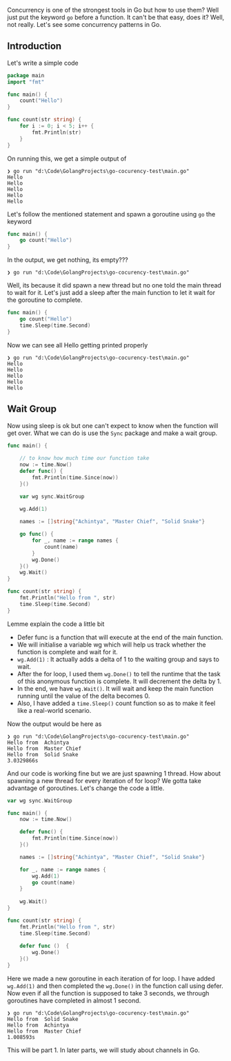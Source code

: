 Concurrency is one of the strongest tools in Go but how to use them? Well just put the keyword `go` before a function. It can't be that easy, does it? Well, not really. Let's see some concurrency patterns in Go.

## Introduction

Let's write a simple code

```go
package main 
import "fmt"

func main() {
    count("Hello")
}

func count(str string) {
    for i := 0; i < 5; i++ {
        fmt.Println(str)
    }
}
```

On running this, we get a simple output of

```plaintext
❯ go run "d:\Code\GolangProjects\go-cocurency-test\main.go"
Hello
Hello
Hello
Hello
Hello
```

Let's follow the mentioned statement and spawn a goroutine using `go` the keyword

```go
func main() {
    go count("Hello")
}
```

In the output, we get nothing, its empty???

```plaintext
❯ go run "d:\Code\GolangProjects\go-cocurency-test\main.go"
```

Well, its because it did spawn a new thread but no one told the main thread to wait for it. Let's just add a sleep after the main function to let it wait for the goroutine to complete.

```go
func main() {
    go count("Hello")
    time.Sleep(time.Second)
}
```

Now we can see all Hello getting printed properly

```plaintext
❯ go run "d:\Code\GolangProjects\go-cocurency-test\main.go"
Hello
Hello
Hello
Hello
Hello
```

## Wait Group

Now using sleep is ok but one can't expect to know when the function will get over. What we can do is use the `Sync` package and make a wait group.

```go
func main() {
	
	// to know how much time our function take
	now := time.Now()
    defer func() {
        fmt.Println(time.Since(now))
    }()

    var wg sync.WaitGroup
    
    wg.Add(1)

    names := []string{"Achintya", "Master Chief", "Solid Snake"}

	go func() {
        for _, name := range names {
            count(name)
        }
        wg.Done()
    }()
    wg.Wait()
}

func count(str string) {
    fmt.Println("Hello from ", str)
    time.Sleep(time.Second)
}
```

Lemme explain the code a little bit

-   Defer func is a function that will execute at the end of the main function.
-   We will initialise a variable wg which will help us track whether the function is complete and wait for it.
-   `wg.Add(1)` : It actually adds a delta of 1 to the waiting group and says to wait.
-   After the for loop, I used them `wg.Done()` to tell the runtime that the task of this anonymous function is complete. It will decrement the delta by 1.
-   In the end, we have `wg.Wait()`. It will wait and keep the main function running until the value of the delta becomes 0.
-   Also, I have added a `time.Sleep()` count function so as to make it feel like a real-world scenario.

Now the output would be here as

```plaintext
❯ go run "d:\Code\GolangProjects\go-cocurency-test\main.go"
Hello from  Achintya
Hello from  Master Chief
Hello from  Solid Snake
3.0329866s
```

And our code is working fine but we are just spawning 1 thread. How about spawning a new thread for every iteration of for loop? We gotta take advantage of goroutines. Let's change the code a little.

```go
var wg sync.WaitGroup

func main() {
    now := time.Now()

    defer func() {
        fmt.Println(time.Since(now))
    }()

    names := []string{"Achintya", "Master Chief", "Solid Snake"}

    for _, name := range names {
        wg.Add(1)
        go count(name)
    }
    
    wg.Wait()
}

func count(str string) {
    fmt.Println("Hello from ", str)
    time.Sleep(time.Second)
    
    defer func ()  {
        wg.Done()
    }()
}
```

Here we made a new goroutine in each iteration of for loop. I have added `wg.Add(1)` and then completed the `wg.Done()` in the function call using defer. Now even if all the function is supposed to take 3 seconds, we through goroutines have completed in almost 1 second.

```plaintext
❯ go run "d:\Code\GolangProjects\go-cocurency-test\main.go"
Hello from  Solid Snake
Hello from  Achintya
Hello from  Master Chief
1.008593s
```

This will be part 1. In later parts, we will study about channels in Go.